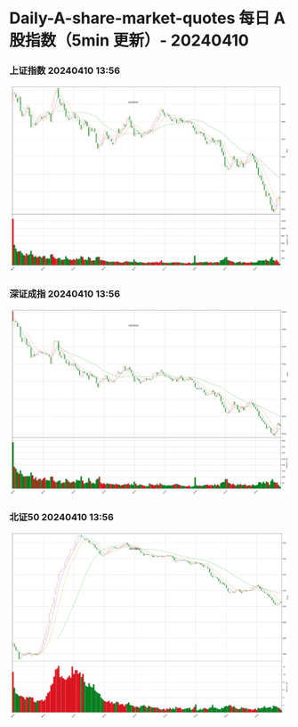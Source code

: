 
# Daily-A-share-market-quotes 每日 A 股指数（5min 更新）- 20240410

### 上证指数 20240410 13:56
![](./fig/2024/4/20240410-sh000001.png)

### 深证成指 20240410 13:56
![](./fig/2024/4/20240410-sz399001.png)

### 北证50 20240410 13:56
![](./fig/2024/4/20240410-bj899050.png)
